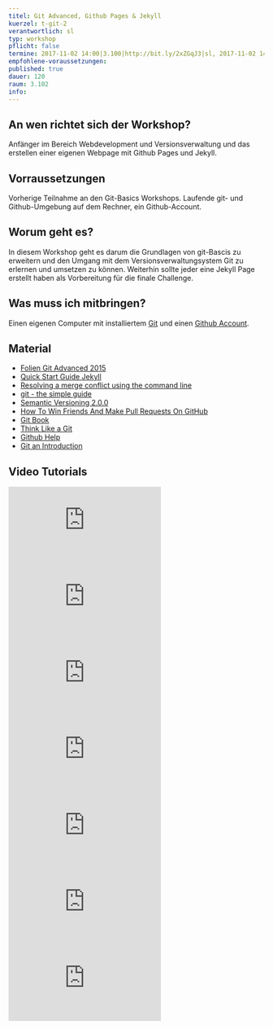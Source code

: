 ```yaml
---
titel: Git Advanced, Github Pages & Jekyll
kuerzel: t-git-2
verantwortlich: sl
typ: workshop
pflicht: false
termine: 2017-11-02 14:00|3.100|http://bit.ly/2xZGqJ3|sl, 2017-11-02 14:00|3.217||jk, 2017-11-09 11:00|3.100|http://bit.ly/2iDuGq1|mk, 2017-11-09 16:00|3.100|http://bit.ly/2Arppdh|sl, 2017-11-16 18:30|0.502|http://bit.ly/2zCbdRi
empfohlene-voraussetzungen:
published: true
dauer: 120
raum: 3.102
info: 
---
```


## An wen richtet sich der Workshop?

Anfänger im Bereich Webdevelopment und Versionsverwaltung und das erstellen einer eigenen Webpage mit Github Pages und Jekyll.

## Vorraussetzungen

Vorherige Teilnahme an den Git-Basics Workshops. Laufende git- und Github-Umgebung auf dem Rechner, ein Github-Account.

## Worum geht es?

In diesem Workshop geht es darum die Grundlagen von git-Bascis zu erweitern und den Umgang mit dem Versionsverwaltungsystem Git zu erlernen und umsetzen zu können. Weiterhin sollte jeder eine Jekyll Page erstellt haben als Vorbereitung für die finale Challenge.

## Was muss ich mitbringen?

Einen eigenen Computer mit installiertem [Git](https://git-scm.com/) und einen [Github Account](https://github.com/).

## Material
- [Folien Git Advanced 2015](../../slides/git-advanced/index.html)
- [Quick Start Guide Jekyll](https://jekyllrb.com/docs/quickstart/)
- [Resolving a merge conflict using the command line](https://help.github.com/articles/resolving-a-merge-conflict-using-the-command-line/)
- [git - the simple guide](http://rogerdudler.github.io/git-guide/)
- [Semantic Versioning 2.0.0](http://semver.org/)
- [How To Win Friends And Make Pull Requests On GitHub](http://readwrite.com/2014/07/02/github-pull-request-etiquette/)
- [Git Book](https://git-scm.com/book/en/v2)
- [Think Like a Git](http://think-like-a-git.net/)
- [Github Help](https://help.github.com/)
- [Git an Introduction](https://gitirc.eu/)

## Video Tutorials

<div class="js-video [vimeo, widescreen]">
<iframe src="https://player.vimeo.com/video/41027679" frameborder="0" webkitallowfullscreen mozallowfullscreen allowfullscreen></iframe>
</div>
<div class="js-video [vimeo, widescreen]">
<iframe src="https://player.vimeo.com/video/41381741" frameborder="0" webkitallowfullscreen mozallowfullscreen allowfullscreen></iframe>
</div>
<div class="js-video [vimeo, widescreen]">
<iframe src="https://player.vimeo.com/video/41493906" frameborder="0" webkitallowfullscreen mozallowfullscreen allowfullscreen></iframe>
</div>
<div class="js-video [vimeo, widescreen]">
<iframe src="https://player.vimeo.com/video/41516942" frameborder="0" webkitallowfullscreen mozallowfullscreen allowfullscreen></iframe>
</div>
<div class="js-video [vimeo, widescreen]">
<iframe src="https://www.youtube.com/embed/Ao1beK2rEIY" frameborder="0" gesture="media" allowfullscreen></iframe>
</div>
<div class="js-video [vimeo, widescreen]">
<iframe src="https://www.youtube.com/embed/3iO4jxTtGbw" frameborder="0" gesture="media" allowfullscreen></iframe>
</div>
<div class="js-video [vimeo, widescreen]">
<iframe src="https://www.youtube.com/embed/nN6QuNqmAwk" frameborder="0" allowfullscreen></iframe>
</div>